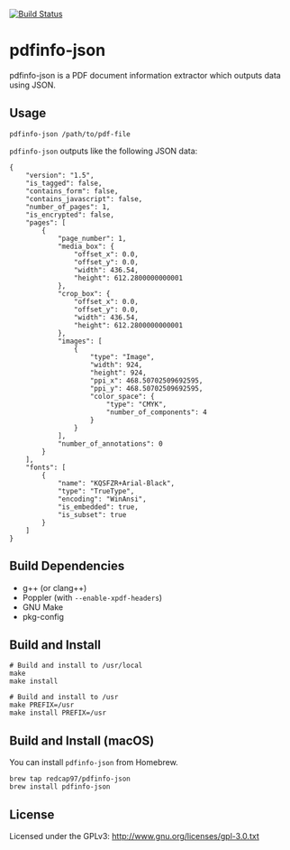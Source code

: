 [![Build Status](https://travis-ci.org/redcap97/pdfinfo-json.svg?branch=master)](https://travis-ci.org/redcap97/pdfinfo-json)

# pdfinfo-json

pdfinfo-json is a PDF document information extractor which outputs data using JSON.

## Usage

```
pdfinfo-json /path/to/pdf-file
```

`pdfinfo-json` outputs like the following JSON data:

```
{
    "version": "1.5",
    "is_tagged": false,
    "contains_form": false,
    "contains_javascript": false,
    "number_of_pages": 1,
    "is_encrypted": false,
    "pages": [
        {
            "page_number": 1,
            "media_box": {
                "offset_x": 0.0,
                "offset_y": 0.0,
                "width": 436.54,
                "height": 612.2800000000001
            },
            "crop_box": {
                "offset_x": 0.0,
                "offset_y": 0.0,
                "width": 436.54,
                "height": 612.2800000000001
            },
            "images": [
                {
                    "type": "Image",
                    "width": 924,
                    "height": 924,
                    "ppi_x": 468.50702509692595,
                    "ppi_y": 468.50702509692595,
                    "color_space": {
                        "type": "CMYK",
                        "number_of_components": 4
                    }
                }
            ],
            "number_of_annotations": 0
        }
    ],
    "fonts": [
        {
            "name": "KQSFZR+Arial-Black",
            "type": "TrueType",
            "encoding": "WinAnsi",
            "is_embedded": true,
            "is_subset": true
        }
    ]
}
```

## Build Dependencies

* g++ (or clang++)
* Poppler (with `--enable-xpdf-headers`)
* GNU Make
* pkg-config

## Build and Install

```
# Build and install to /usr/local
make
make install

# Build and install to /usr
make PREFIX=/usr
make install PREFIX=/usr
```

## Build and Install (macOS)

You can install `pdfinfo-json` from Homebrew.

```
brew tap redcap97/pdfinfo-json
brew install pdfinfo-json
```

## License

Licensed under the GPLv3: http://www.gnu.org/licenses/gpl-3.0.txt
